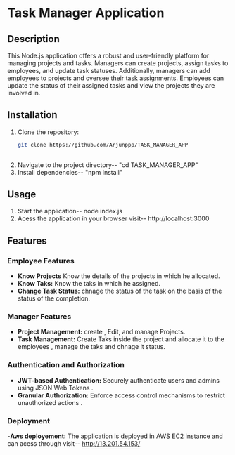 # Task Manager Application 

## Description

This Node.js application offers a robust and user-friendly platform for managing projects and tasks. Managers can create projects, assign tasks to employees, and update task statuses. Additionally, managers can add employees to projects and oversee their task assignments. Employees can update the status of their assigned tasks and view the projects they are involved in.

## Installation

1. Clone the repository:
   ```bash
   git clone https://github.com/Arjunppp/TASK_MANAGER_APP
  
2. Navigate to the project directory--
	"cd TASK_MANAGER_APP"
3. Install dependencies--
	"npm install"

## Usage
	
1. Start the application--
	node index.js
2. Acess the application in your browser
	visit-- http://localhost:3000
	
## Features

### Employee Features

- **Know Projects** Know the details of the projects in which he allocated.
- **Know Taks:** Know the taks in which he assigned.
- **Change Task Status:** chnage the status of the task on the basis of the status of the completion.

### Manager Features 

- **Project Management:** create , Edit, and manage Projects.
- **Task Management:** Create Taks inside the project and allocate it to the employees , manage the taks and chnage it status.

### Authentication and Authorization 

- **JWT-based Authentication:** Securely authenticate users and admins using JSON Web Tokens .
- **Granular Authorization:** Enforce access control mechanisms to restrict unauthorized actions .


### Deployment

-**Aws deployement:** The application is deployed in AWS EC2 instance and can acess through   visit-- http://13.201.54.153/
